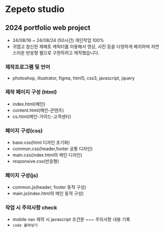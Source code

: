 # Zepeto studio
## 2024 portfolio web project
* 24/08/16 ~ 24/08/24 (50시간) 개인작업 100%
* 귀엽고 참신한 제페토 캐릭터를 이용해서 영상, 사진 등을 다양하게 배치하며 자연스러운 반응형 웹으로 구현하려고 제작했습니다.
### 제작프로그램 및 언어
* photoshop, illustrator, figma, html5, css3, javascript, jquery
### 제작 페이지 구성 (html)
* index.html(메인)
* content.html(메인-콘텐츠)
* cs.html(메인-가이드-고객센터)
### 페이지 구성(css)
* base.css(html 디자인 초기화)
* common.css(header,footer 공통 디자인)
* main.css(index.html의 메인 디자인)
* responsive.css(반응형)
### 페이지 구성(js)
* common.js(header, footer 동적 구성)
* main.js(index.html의 메인 동적 구성)
### 작업 시 주의사항 check
* mobile nav 제작 시 javascript 조건문 ~~~ 주의사항 내용 기록
* `code 붙여넣기`